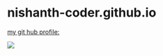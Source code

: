 # nishanth-coder.github.io

[my git hub profile:](https://github.com/nishanth-coder)

<img src='./screenshot(1).png'>
